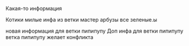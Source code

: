 Какая-то информация 

Котики милые 
инфа из ветки мастер
арбузы все зеленые.ы

новая информация для ветки пипипупу
Доп инфа для ветки пипипупу
ветка пипипупу желает конфликта